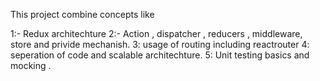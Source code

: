 This project combine concepts like

1:- Redux architechture
2:- Action , dispatcher , reducers , middleware, store and privide mechanish.
3: usage of routing including reactrouter 
4: seperation of code and scalable architechture.
5: Unit testing basics and mocking .